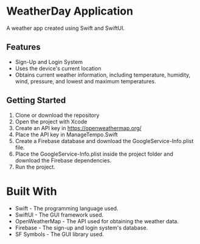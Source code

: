 # WeatherDay Application

A weather app created using Swift and SwiftUI.

## Features

* Sign-Up and Login System
* Uses the device's current location
* Obtains current weather information, including temperature, humidity, wind, pressure, and lowest and maximum temperatures.

## Getting Started

1. Clone or download the repository
2. Open the project with Xcode
3. Create an API key in https://openweathermap.org/
4. Place the API key in ManageTempo.Swift
5. Create a Firebase database and download the GoogleService-Info.plist file.
6. Place the GoogleService-Info.plist inside the project folder and download the Firebase dependencies.
7. Run the project.

# Built With

* Swift - The programming language used.
* SwiftUI - The GUI framework used.
* OpenWeatherMap - The API used for obtaining the weather data.
* Firebase - The sign-up and login system's database.
* SF Symbols - The GUI library used.
